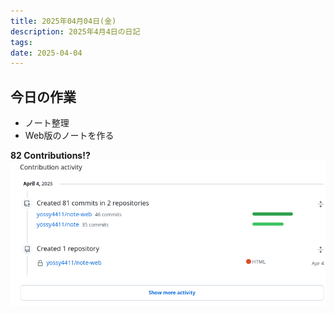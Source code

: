 ```yaml
---
title: 2025年04月04日(金)
description: 2025年4月4日の日記
tags:
date: 2025-04-04
---
```

## 今日の作業
- ノート整理
- Web版のノートを作る

**82 Contributions!?**
![82 contributionsって書いてる画像](../assets/Pasted%20image%2020250405154547.png)

